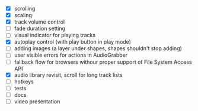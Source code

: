 - [x] scrolling
- [x] scaling
- [x] track volume control
- [ ] fade duration setting
- [ ] visual indicator for playing tracks
- [x] autoplay control (with play button in play mode)
- [ ] adding images (a layer under shapes, shapes shouldn't stop adding)
- [ ] user visible errors for actions in AudioGrabber
- [ ] fallback flow for browsers withour proper support of File System Access API
- [x] audio library revisit, scroll for long track lists
- [ ] hotkeys
- [ ] tests
- [ ] docs
- [ ] video presentation
